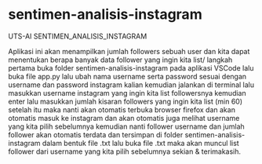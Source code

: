 # sentimen-analisis-instagram
UTS-AI SENTIMEN_ANALISIS_INSTAGRAM

Aplikasi ini akan menampilkan jumlah followers sebuah user dan kita dapat menentukan berapa banyak data follower yang ingin kita list/
langkah pertama buka folder sentimen-analisis-instagram pada aplikasi VSCode 
lalu buka file app.py
lalu ubah nama username serta password sesuai dengan username dan password instagram kalian
kemudian jalankan di terminal
lalu masukkan username instagram yang ingin kita list followersnya
kemudian enter
lalu masukkan jumlah kisaran followers yang ingin kita list (min 60)
setelah itu maka nanti akan otomatis terbuka browser firefox
dan akan otomatis masuk ke instagram dan akan otomatis juga melihat username yang kita pilih sebelumnya
kemudian nanti follower username dan jumlah follower akan otomatis terdata dan tersimpan di folder sentimen-analisis-instagram dalam bentuk file .txt
lalu buka file .txt maka akan muncul list follower dari username yang kita pilih sebelumnya
sekian & terimakasih.
